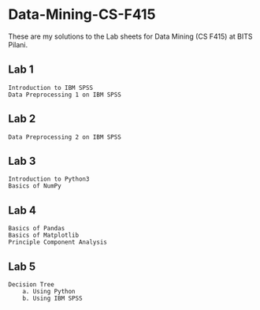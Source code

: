 # Data-Mining-CS-F415

These are my solutions to the Lab sheets for Data Mining (CS F415) at BITS Pilani.

## Lab 1

    Introduction to IBM SPSS
    Data Preprocessing 1 on IBM SPSS
  
## Lab 2

    Data Preprocessing 2 on IBM SPSS
  
## Lab 3 

    Introduction to Python3
    Basics of NumPy
    
## Lab 4

    Basics of Pandas
    Basics of Matplotlib
    Principle Component Analysis
    
## Lab 5
    
    Decision Tree
        a. Using Python
        b. Using IBM SPSS
